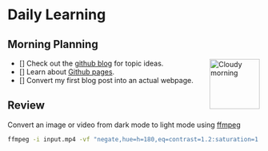 # Daily Learning
## Morning Planning
<img alt="Cloudy morning" src="https://octodex.github.com/images/cloud.jpg" width="100" align="right">

- [] Check out the [github blog](https://github.blog/) for topic ideas.
- [] Learn about [Github pages](https://skills.github.com/#first-day-on-github).
- [] Convert my first blog post into an actual webpage.
## Review
Convert an image or video from dark mode to light mode using [ffmpeg](https://www.ffmpeg.org)

```bash
ffmpeg -i input.mp4 -vf "negate,hue=h=180,eq=contrast=1.2:saturation=1.1" output.mp4
```
